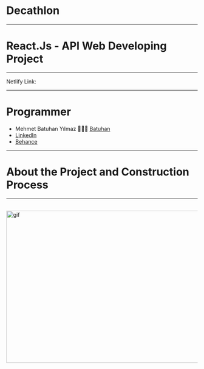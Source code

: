 # Decathlon 
---
# React.Js - API Web Developing Project
---

Netlify Link: 

---
# Programmer

- Mehmet Batuhan Yılmaz 👨🏻‍💻 [Batuhan](https://github.com/mehmetbatuhanyilmaz)
- [LinkedIn](https://www.linkedin.com/in/mehmetbatuhanyilmaz1996/)
- [Behance](https://www.behance.net/mehmetbatuhanyilmaz)

---

# About the Project and Construction Process

---


<br/>
<img alt="gif" src="./" 
        style="float: left; width:650px; height:400px;" /> 
